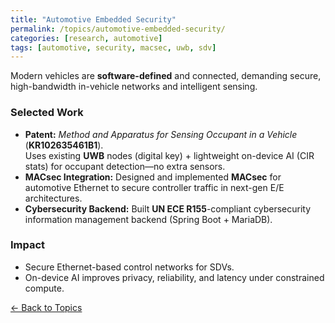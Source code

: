 ```yaml
---
title: "Automotive Embedded Security"
permalink: /topics/automotive-embedded-security/
categories: [research, automotive]
tags: [automotive, security, macsec, uwb, sdv]
---
```


Modern vehicles are **software-defined** and connected, demanding secure, high-bandwidth in-vehicle networks and intelligent sensing.

### Selected Work
- **Patent:** *Method and Apparatus for Sensing Occupant in a Vehicle* (**KR102635461B1**).  
  Uses existing **UWB** nodes (digital key) + lightweight on-device AI (CIR stats) for occupant detection—no extra sensors.
- **MACsec Integration:** Designed and implemented **MACsec** for automotive Ethernet to secure controller traffic in next-gen E/E architectures.
- **Cybersecurity Backend:** Built **UN ECE R155**-compliant cybersecurity information management backend (Spring Boot + MariaDB).

### Impact
- Secure Ethernet-based control networks for SDVs.
- On-device AI improves privacy, reliability, and latency under constrained compute.

[← Back to Topics](/topics/)
